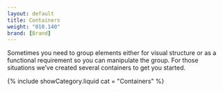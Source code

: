 ```yaml
---
layout: default
title: Containers
weight: "010.140"
brand: [Brand]
---
```


<div class="col-sm-8 col-sm-offset-4">
	Sometimes you need to group elements either for visual structure or as a functional requirement so you can manipulate the group. For those situations
	we&rsquo;ve created several containers to get you started.
</div>

{% include showCategory.liquid  cat = "Containers" %}